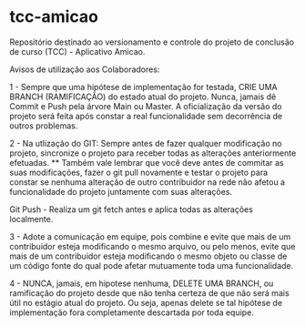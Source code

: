 # tcc-amicao
Repositório destinado ao versionamento e controle do projeto de conclusão de curso (TCC) - Aplicativo Amicao.



Avisos de utilização aos Colaboradores: 

1 - Sempre que uma hipótese de implementação for testada, CRIE UMA BRANCH (RAMIFICAÇÃO) do estado atual do projeto. Nunca, jamais dê Commit e Push pela
árvore Main ou Master. A oficialização da versão do projeto será feita após constar a real funcionalidade sem decorrência de outros problemas. 

2 - Na utlização do GIT: Sempre antes de fazer qualquer modificação no projeto, sincronize o projeto para receber todas as alterações anteriormente efetuadas. ** Também vale lembrar que você deve antes de commitar as suas modificações, fazer o git pull novamente e testar o projeto para constar se nenhuma alteração de outro contribuidor na rede não afetou a funcionalidade do projeto juntamente com suas alterações.

Git Push - Realiza um git fetch antes e aplica todas as alterações localmente.

3 - Adote a comunicação em equipe, pois combine e evite que mais de um contribuidor esteja modificando o mesmo arquivo, ou pelo menos, evite que mais de um contribuidor esteja modificando o mesmo objeto ou classe de um código fonte do qual pode afetar mutuamente toda uma funcionalidade.

4 - NUNCA, jamais, em hipotese nenhuma, DELETE UMA BRANCH, ou ramificação do projeto desde que não tenha certeza de que não será mais útil no estágio atual do projeto. Ou seja, apenas delete se tal hipótese de implementação fora completamente descartada por toda equipe.
